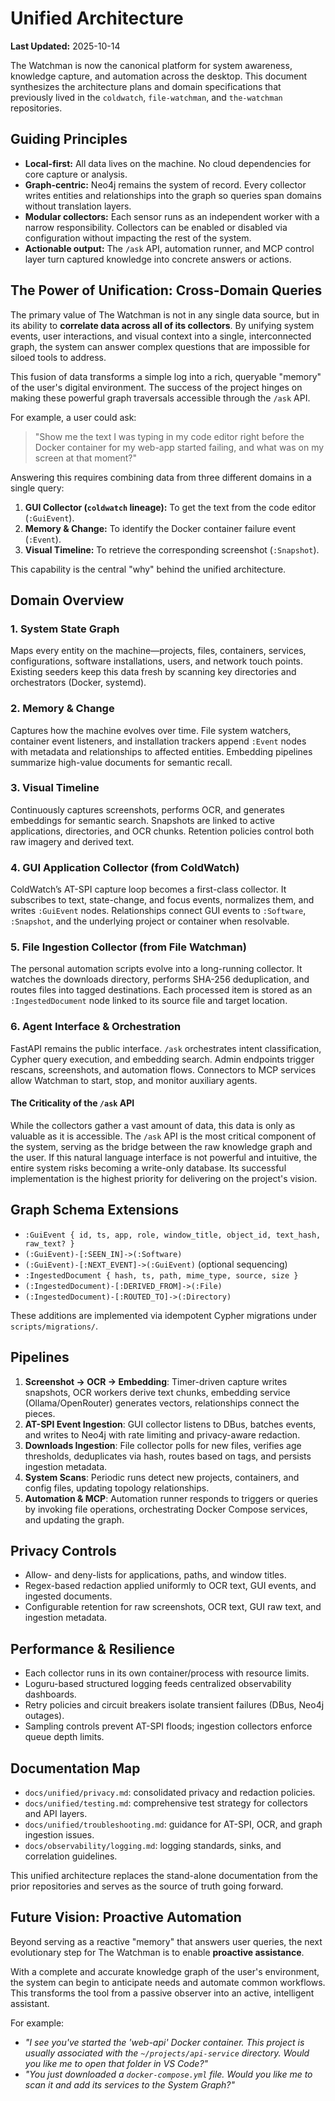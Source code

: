 # Unified Architecture

**Last Updated:** 2025-10-14

The Watchman is now the canonical platform for system awareness, knowledge capture, and automation across the desktop. This document synthesizes the architecture plans and domain specifications that previously lived in the `coldwatch`, `file-watchman`, and `the-watchman` repositories.

## Guiding Principles

- **Local-first:** All data lives on the machine. No cloud dependencies for core capture or analysis.
- **Graph-centric:** Neo4j remains the system of record. Every collector writes entities and relationships into the graph so queries span domains without translation layers.
- **Modular collectors:** Each sensor runs as an independent worker with a narrow responsibility. Collectors can be enabled or disabled via configuration without impacting the rest of the system.
- **Actionable output:** The `/ask` API, automation runner, and MCP control layer turn captured knowledge into concrete answers or actions.

## The Power of Unification: Cross-Domain Queries

The primary value of The Watchman is not in any single data source, but in its ability to **correlate data across all of its collectors**. By unifying system events, user interactions, and visual context into a single, interconnected graph, the system can answer complex questions that are impossible for siloed tools to address.

This fusion of data transforms a simple log into a rich, queryable "memory" of the user's digital environment. The success of the project hinges on making these powerful graph traversals accessible through the `/ask` API.

For example, a user could ask:

> "Show me the text I was typing in my code editor right before the Docker container for my web-app started failing, and what was on my screen at that moment?"

Answering this requires combining data from three different domains in a single query:
1.  **GUI Collector (`coldwatch` lineage):** To get the text from the code editor (`:GuiEvent`).
2.  **Memory & Change:** To identify the Docker container failure event (`:Event`).
3.  **Visual Timeline:** To retrieve the corresponding screenshot (`:Snapshot`).

This capability is the central "why" behind the unified architecture.

## Domain Overview

### 1. System State Graph

Maps every entity on the machine—projects, files, containers, services, configurations, software installations, users, and network touch points. Existing seeders keep this data fresh by scanning key directories and orchestrators (Docker, systemd).

### 2. Memory & Change

Captures how the machine evolves over time. File system watchers, container event listeners, and installation trackers append `:Event` nodes with metadata and relationships to affected entities. Embedding pipelines summarize high-value documents for semantic recall.

### 3. Visual Timeline

Continuously captures screenshots, performs OCR, and generates embeddings for semantic search. Snapshots are linked to active applications, directories, and OCR chunks. Retention policies control both raw imagery and derived text.

### 4. GUI Application Collector (from ColdWatch)

ColdWatch’s AT-SPI capture loop becomes a first-class collector. It subscribes to text, state-change, and focus events, normalizes them, and writes `:GuiEvent` nodes. Relationships connect GUI events to `:Software`, `:Snapshot`, and the underlying project or container when resolvable.

### 5. File Ingestion Collector (from File Watchman)

The personal automation scripts evolve into a long-running collector. It watches the downloads directory, performs SHA-256 deduplication, and routes files into tagged destinations. Each processed item is stored as an `:IngestedDocument` node linked to its source file and target location.

### 6. Agent Interface & Orchestration

FastAPI remains the public interface. `/ask` orchestrates intent classification, Cypher query execution, and embedding search. Admin endpoints trigger rescans, screenshots, and automation flows. Connectors to MCP services allow Watchman to start, stop, and monitor auxiliary agents.

#### The Criticality of the `/ask` API
While the collectors gather a vast amount of data, this data is only as valuable as it is accessible. The `/ask` API is the most critical component of the system, serving as the bridge between the raw knowledge graph and the user. If this natural language interface is not powerful and intuitive, the entire system risks becoming a write-only database. Its successful implementation is the highest priority for delivering on the project's vision.

## Graph Schema Extensions

- `:GuiEvent { id, ts, app, role, window_title, object_id, text_hash, raw_text? }`
- `(:GuiEvent)-[:SEEN_IN]->(:Software)`
- `(:GuiEvent)-[:NEXT_EVENT]->(:GuiEvent)` (optional sequencing)
- `:IngestedDocument { hash, ts, path, mime_type, source, size }`
- `(:IngestedDocument)-[:DERIVED_FROM]->(:File)`
- `(:IngestedDocument)-[:ROUTED_TO]->(:Directory)`

These additions are implemented via idempotent Cypher migrations under `scripts/migrations/`.

## Pipelines

1. **Screenshot → OCR → Embedding**: Timer-driven capture writes snapshots, OCR workers derive text chunks, embedding service (Ollama/OpenRouter) generates vectors, relationships connect the pieces.
2. **AT-SPI Event Ingestion**: GUI collector listens to DBus, batches events, and writes to Neo4j with rate limiting and privacy-aware redaction.
3. **Downloads Ingestion**: File collector polls for new files, verifies age thresholds, deduplicates via hash, routes based on tags, and persists ingestion metadata.
4. **System Scans**: Periodic runs detect new projects, containers, and config files, updating topology relationships.
5. **Automation & MCP**: Automation runner responds to triggers or queries by invoking file operations, orchestrating Docker Compose services, and updating the graph.

## Privacy Controls

- Allow- and deny-lists for applications, paths, and window titles.
- Regex-based redaction applied uniformly to OCR text, GUI events, and ingested documents.
- Configurable retention for raw screenshots, OCR text, GUI raw text, and ingestion metadata.

## Performance & Resilience

- Each collector runs in its own container/process with resource limits.
- Loguru-based structured logging feeds centralized observability dashboards.
- Retry policies and circuit breakers isolate transient failures (DBus, Neo4j outages).
- Sampling controls prevent AT-SPI floods; ingestion collectors enforce queue depth limits.

## Documentation Map

- `docs/unified/privacy.md`: consolidated privacy and redaction policies.
- `docs/unified/testing.md`: comprehensive test strategy for collectors and API layers.
- `docs/unified/troubleshooting.md`: guidance for AT-SPI, OCR, and graph ingestion issues.
- `docs/observability/logging.md`: logging standards, sinks, and correlation guidelines.

This unified architecture replaces the stand-alone documentation from the prior repositories and serves as the source of truth going forward.

## Future Vision: Proactive Automation

Beyond serving as a reactive "memory" that answers user queries, the next evolutionary step for The Watchman is to enable **proactive assistance**.

With a complete and accurate knowledge graph of the user's environment, the system can begin to anticipate needs and automate common workflows. This transforms the tool from a passive observer into an active, intelligent assistant.

For example:
*   *"I see you've started the 'web-api' Docker container. This project is usually associated with the `~/projects/api-service` directory. Would you like me to open that folder in VS Code?"*
*   *"You just downloaded a `docker-compose.yml` file. Would you like me to scan it and add its services to the System Graph?"*